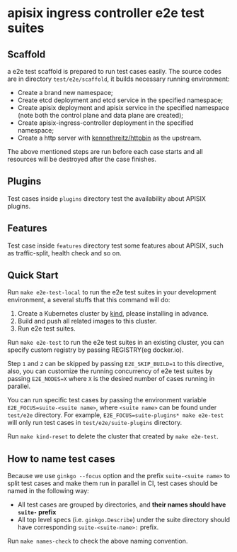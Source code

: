 <!--
#
# Licensed to the Apache Software Foundation (ASF) under one or more
# contributor license agreements.  See the NOTICE file distributed with
# this work for additional information regarding copyright ownership.
# The ASF licenses this file to You under the Apache License, Version 2.0
# (the "License"); you may not use this file except in compliance with
# the License.  You may obtain a copy of the License at
#
#     http://www.apache.org/licenses/LICENSE-2.0
#
# Unless required by applicable law or agreed to in writing, software
# distributed under the License is distributed on an "AS IS" BASIS,
# WITHOUT WARRANTIES OR CONDITIONS OF ANY KIND, either express or implied.
# See the License for the specific language governing permissions and
# limitations under the License.
#
-->

apisix ingress controller e2e test suites
=========================================

Scaffold
---------

a e2e test scaffold is prepared to run test cases easily. The source codes are in directory `test/e2e/scaffold`, it builds necessary running environment:

* Create a brand new namespace;
* Create etcd deployment and etcd service in the specified namespace;
* Create apisix deployment and apisix service in the specified namespace (note both the control plane and data plane are created);
* Create apisix-ingress-controller deployment in the specified namespace;
* Create a http server with [kennethreitz/httpbin](https://hub.docker.com/r/kennethreitz/httpbin/) as the upstream.

The above mentioned steps are run before each case starts and all resources will be destroyed after the case finishes.

Plugins
-------

Test cases inside `plugins` directory test the availability about APISIX plugins.

Features
--------

Test case inside `features` directory test some features about APISIX, such as traffic-split, health check and so on.

Quick Start
-----------

Run `make e2e-test-local` to run the e2e test suites in your development environment, a several stuffs that this command will do:

1. Create a Kubernetes cluster by [kind](https://kind.sigs.k8s.io/), please installing in advance.
2. Build and push all related images to this cluster.
3. Run e2e test suites.

Run `make e2e-test` to run the e2e test suites in an existing cluster, you can specify custom registry by passing REGISTRY(eg docker.io).

Step `1` and `2` can be skipped by passing `E2E_SKIP_BUILD=1` to this directive, also, you can customize the
running concurrency of e2e test suites by passing `E2E_NODES=X` where `X` is the desired number of cases running in parallel.

You can run specific test cases by passing the environment variable `E2E_FOCUS=suite-<suite name>`, where `<suite name>` can be found under `test/e2e` directory.
For example, `E2E_FOCUS=suite-plugins* make e2e-test` will only run test cases in `test/e2e/suite-plugins` directory.

Run `make kind-reset` to delete the cluster that created by `make e2e-test`.

How to name test cases
-----------

Because we use `ginkgo --focus` option and the prefix `suite-<suite name>` to split test cases and make them run in parallel in CI, test cases should be named in the following way:

- All test cases are grouped by directories, and **their names should have `suite-` prefix**
- All top level specs (i.e. `ginkgo.Describe`) under the suite directory should have corresponding `suite-<suite-name>:` prefix.

Run `make names-check` to check the above naming convention.

